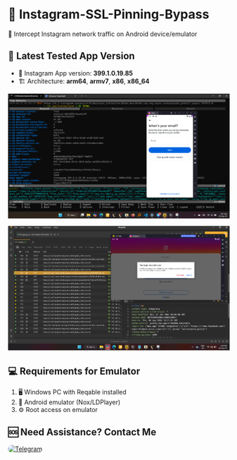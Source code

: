 # 🔐 Instagram-SSL-Pinning-Bypass
📡 Intercept Instagram network traffic on Android device/emulator

## 📌 Latest Tested App Version
- 🎯 Instagram App version: **399.1.0.19.85**  
- 🏗️ Architecture: **arm64**, **armv7**, **x86**, **x86_64**

![main desktop](https://raw.githubusercontent.com/SHAJON-404/Instagram-SSL-Pinning-Bypass/main/IMAGE/v399.jpg)

![headers desktop](https://raw.githubusercontent.com/SHAJON-404/Instagram-SSL-Pinning-Bypass/main/IMAGE/instagram2.jpg)

## 💻 Requirements for Emulator
1. 🖥️ Windows PC with Reqable installed  
2. 📲 Android emulator (Nox/LDPlayer)  
3. ⚙️ Root access on emulator  

## 🆘 Need Assistance? Contact Me
<p align="left">
  <a href="https://t.me/DarknessKing999" target="_blank">
    <img src="https://img.shields.io/badge/💬_Chat_on_Telegram-2CA5E0?style=for-the-badge&logo=telegram&logoColor=white&labelColor=121212&color=26A5E4&logoWidth=20" alt="Telegram" style="border-radius: 8px;"/>
  </a>
</p>
